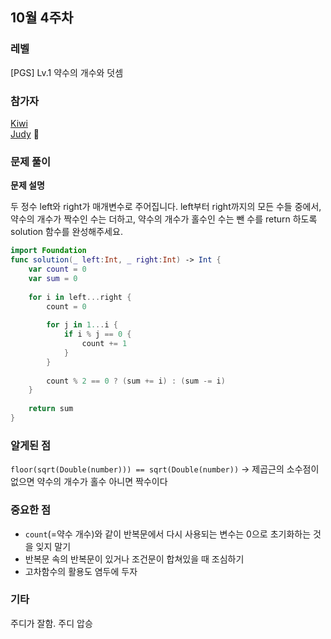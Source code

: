 ## 10월 4주차

### 레벨

[PGS] Lv.1 약수의 개수와 덧셈

### 참가자

[Kiwi](https://github.com/kiwi1023) <br>
[Judy](https://github.com/Judy-999) 🏅 

### 문제 풀이

**문제 설명**

두 정수 left와 right가 매개변수로 주어집니다. left부터 right까지의 모든 수들 중에서, 약수의 개수가 짝수인 수는 더하고, 약수의 개수가 홀수인 수는 뺀 수를 return 하도록 solution 함수를 완성해주세요.

```swift
import Foundation
func solution(_ left:Int, _ right:Int) -> Int {
    var count = 0
    var sum = 0
    
    for i in left...right {
        count = 0
        
        for j in 1...i {
            if i % j == 0 {
                count += 1
            } 
        }
        
        count % 2 == 0 ? (sum += i) : (sum -= i)
    }
    
    return sum
}
```

### 알게된 점
`floor(sqrt(Double(number))) == sqrt(Double(number))`
-> 제곱근의 소수점이 없으면 약수의 개수가 홀수 아니면 짝수이다

### 중요한 점
- `count`(=약수 개수)와 같이 반복문에서 다시 사용되는 변수는 0으로 초기화하는 것을 잊지 말기
- 반복문 속의 반복문이 있거나 조건문이 합쳐있을 때 조심하기
- 고차함수의 활용도 염두에 두자

### 기타

주디가 잘함.
주디 압승

